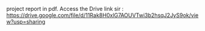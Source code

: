 project report in pdf.
Access the Drive link sir :  https://drive.google.com/file/d/11Rak8H0xlG7AOUVTwi3b2hsqJ2JyS9ok/view?usp=sharing
